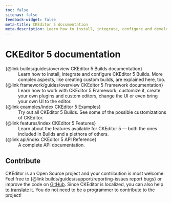 ```yaml
---
toc: false
sitenav: false
feedback-widget: false
meta-title: CKEditor 5 documentation
meta-description: Learn how to install, integrate, configure and develop CKEditor 5. Browse through API documentation and online samples.
---
```


# CKEditor 5 documentation

<dl><dt>{@link builds/guides/overview CKEditor 5 Builds documentation}</dt><dd>Learn how to install, integrate and configure CKEditor 5 Builds. More complex aspects, like creating custom builds, are explained here, too.</dd>
<dt>{@link framework/guides/overview CKEditor 5 Framework documentation}</dt><dd>Learn how to work with CKEditor 5 Framework, customize it, create your own plugins and custom editors, change the UI or even bring your own UI to the editor.</dd>
<dt>{@link examples/index CKEditor 5 Examples}</dt><dd>Try out all CKEditor 5 Builds. See some of the possible customizations of CKEditor.</dd>
<dt>{@link features/index CKEditor 5 Features}</dt><dd>Learn about the features available for CKEditor 5 &mdash; both the ones included in Builds and a plethora of others.</dd>
<dt>{@link api/index CKEditor 5 API Reference}</dt><dd>A complete API documentation.</dd></dl>

## Contribute

CKEditor is an Open Source project and your contribution is most welcome. Feel free to {@link builds/guides/support/reporting-issues report bugs} or improve the code on [GitHub](https://github.com/ckeditor/ckeditor5). Since CKEditor is localized, you can also help [to translate it](https://www.transifex.com/ckeditor/ckeditor5/). You do not need to be a programmer to contribute to the project!
